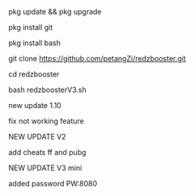 pkg update && pkg upgrade

pkg install git

pkg install bash

git clone https://github.com/petangZi/redzbooster.git

cd redzbooster

bash redzboosterV3.sh

new update 1.10

fix not working feature

NEW UPDATE V2

add cheats ff and pubg

NEW UPDATE V3 mini

added password PW:8080
